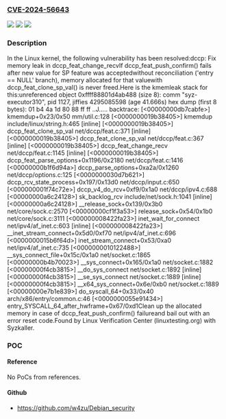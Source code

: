 ### [CVE-2024-56643](https://cve.mitre.org/cgi-bin/cvename.cgi?name=CVE-2024-56643)
![](https://img.shields.io/static/v1?label=Product&message=Linux&color=blue)
![](https://img.shields.io/static/v1?label=Version&message=e77b8363b2ea7c0d89919547c1a8b0562f298b57%3C%20623be080ab3c13d71570bd32f7202a8efa8e2252%20&color=brighgreen)
![](https://img.shields.io/static/v1?label=Vulnerability&message=n%2Fa&color=brighgreen)

### Description

In the Linux kernel, the following vulnerability has been resolved:dccp: Fix memory leak in dccp_feat_change_recvIf dccp_feat_push_confirm() fails after new value for SP feature was acceptedwithout reconciliation ('entry == NULL' branch), memory allocated for that valuewith dccp_feat_clone_sp_val() is never freed.Here is the kmemleak stack for this:unreferenced object 0xffff88801d4ab488 (size 8):  comm "syz-executor310", pid 1127, jiffies 4295085598 (age 41.666s)  hex dump (first 8 bytes):    01 b4 4a 1d 80 88 ff ff                          ..J.....  backtrace:    [<00000000db7cabfe>] kmemdup+0x23/0x50 mm/util.c:128    [<0000000019b38405>] kmemdup include/linux/string.h:465 [inline]    [<0000000019b38405>] dccp_feat_clone_sp_val net/dccp/feat.c:371 [inline]    [<0000000019b38405>] dccp_feat_clone_sp_val net/dccp/feat.c:367 [inline]    [<0000000019b38405>] dccp_feat_change_recv net/dccp/feat.c:1145 [inline]    [<0000000019b38405>] dccp_feat_parse_options+0x1196/0x2180 net/dccp/feat.c:1416    [<00000000b1f6d94a>] dccp_parse_options+0xa2a/0x1260 net/dccp/options.c:125    [<0000000030d7b621>] dccp_rcv_state_process+0x197/0x13d0 net/dccp/input.c:650    [<000000001f74c72e>] dccp_v4_do_rcv+0xf9/0x1a0 net/dccp/ipv4.c:688    [<00000000a6c24128>] sk_backlog_rcv include/net/sock.h:1041 [inline]    [<00000000a6c24128>] __release_sock+0x139/0x3b0 net/core/sock.c:2570    [<00000000cf1f3a53>] release_sock+0x54/0x1b0 net/core/sock.c:3111    [<000000008422fa23>] inet_wait_for_connect net/ipv4/af_inet.c:603 [inline]    [<000000008422fa23>] __inet_stream_connect+0x5d0/0xf70 net/ipv4/af_inet.c:696    [<0000000015b6f64d>] inet_stream_connect+0x53/0xa0 net/ipv4/af_inet.c:735    [<0000000010122488>] __sys_connect_file+0x15c/0x1a0 net/socket.c:1865    [<00000000b4b70023>] __sys_connect+0x165/0x1a0 net/socket.c:1882    [<00000000f4cb3815>] __do_sys_connect net/socket.c:1892 [inline]    [<00000000f4cb3815>] __se_sys_connect net/socket.c:1889 [inline]    [<00000000f4cb3815>] __x64_sys_connect+0x6e/0xb0 net/socket.c:1889    [<00000000e7b1e839>] do_syscall_64+0x33/0x40 arch/x86/entry/common.c:46    [<0000000055e91434>] entry_SYSCALL_64_after_hwframe+0x67/0xd1Clean up the allocated memory in case of dccp_feat_push_confirm() failureand bail out with an error reset code.Found by Linux Verification Center (linuxtesting.org) with Syzkaller.

### POC

#### Reference
No PoCs from references.

#### Github
- https://github.com/w4zu/Debian_security

